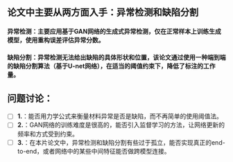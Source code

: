 ## 论文中主要从两方面入手：异常检测和缺陷分割

#### **异常检测**：主要应用基于GAN网络的生成式异常检测，仅在正常样本上训练生成模型，使用重构误差评估异常分数。

#### **缺陷分割**：异常检测无法给出缺陷的具体形状和位置，该论文通过使用一种端到端的缺陷分割算法（基于U-net网络），在适当的阈值约束下，降低了标注的工作量。

## 问题讨论：

- [ ] **1.**：能否用力学公式来衡量材料异常是否是缺陷，而不再简单的使用阈值法。
- [ ] **2.**：GAN网络的训练难度是很高的，能否引入监督学习的方法，让网络更新的频率和方式受到约束。
- [ ] **3.**：在本片论文中，异常检测和缺陷分割有些过于孤立，能否实现真正的end-to-end，或者网络中的某些中间特征能否做跨模型连接。
